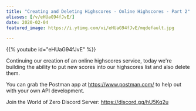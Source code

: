 ```yaml
---
title: "Creating and Deleting Highscores - Online Highscores - Part 2"
aliases: [/v/eHUaG94fJvE/]
date: 2020-02-04
featured_image: https://i.ytimg.com/vi/eHUaG94fJvE/mqdefault.jpg

---
```


{{% youtube id="eHUaG94fJvE" %}}

Continuing our creation of an online highscores service, today we're building the ability to put new scores into our highscores list and also delete them.

You can grab the Postman app at https://www.postman.com/ to help out with your own API development.

Join the World of Zero Discord Server: https://discord.gg/hU5Kq2u